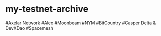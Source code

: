 # my-testnet-archive
#Axelar Network
#Aleo
#Moonbeam
#NYM
#BitCountry
#Casper Delta & DevXDao
#Spacemesh





